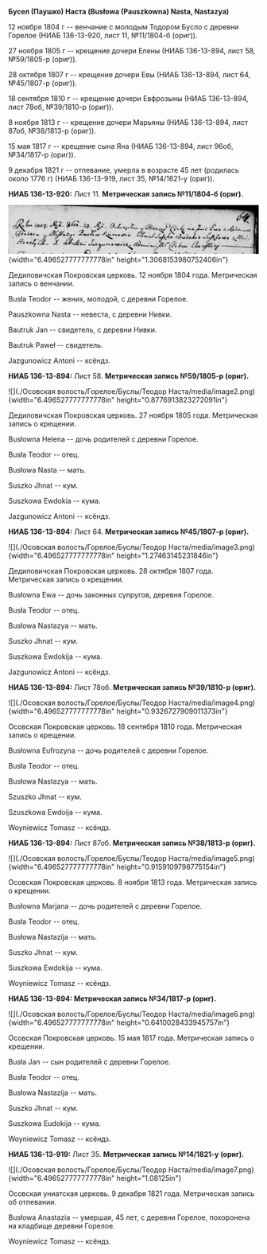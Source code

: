 **Бусел (Паушко) Наста (Busłowa (Pauszkowna) Nasta, Nastazya)**

12 ноября 1804 г -- венчание с молодым Тодором Бусло с деревни Горелое
(НИАБ 136-13-920, лист 11, №11/1804-б (ориг)).

27 ноября 1805 г -- крещение дочери Елены (НИАБ 136-13-894, лист 58,
№59/1805-р (ориг)).

28 октября 1807 г -- крещение дочери Евы (НИАБ 136-13-894, лист 64,
№45/1807-р (ориг)).

18 сентября 1810 г -- крещение дочери Евфрозыны (НИАБ 136-13-894, лист
78об, №39/1810-р (ориг)).

8 ноября 1813 г -- крещение дочери Марьяны (НИАБ 136-13-894, лист 87об,
№38/1813-р (ориг)).

15 мая 1817 г -- крещение сына Яна (НИАБ 136-13-894, лист 96об,
№34/1817-р (ориг)).

9 декабря 1821 г -- отпевание, умерла в возрасте 45 лет (родилась около
1776 г) (НИАБ 136-13-919, лист 35, №14/1821-у (ориг)).

**НИАБ 136-13-920:** Лист 11. **Метрическая запись №11/1804-б (ориг).**

![](./media/a7958ff8d01503a3aff127b525a39fbaae61c221.png){width="6.496527777777778in"
height="1.3068153980752406in"}

Дедиловичская Покровская церковь. 12 ноября 1804 года. Метрическая
запись о венчании.

Busła Teodor -- жених, молодой, с деревни Горелое.

Pauszkowna Nasta -- невеста, с деревни Нивки.

Bautruk Jan -- свидетель, с деревни Нивки.

Bautruk Paweł -- свидетель.

Jazgunowicz Antoni -- ксёндз.

**НИАБ 136-13-894:** Лист 58. **Метрическая запись №59/1805-р (ориг).**

![](./Осовская волость/Горелое/Буслы/Теодор Наста/media/image2.png){width="6.496527777777778in"
height="0.8776913823272091in"}

Дедиловичская Покровская церковь. 27 ноября 1805 года. Метрическая
запись о крещении.

Busłowna Helena -- дочь родителей с деревни Горелое.

Busła Teodor -- отец.

Busłowa Nasta -- мать.

Suszko Jhnat -- кум.

Suszkowa Ewdokia -- кума.

Jazgunowicz Antoni -- ксёндз.

**НИАБ 136-13-894:** Лист 64. **Метрическая запись №45/1807-р (ориг).**

![](./Осовская волость/Горелое/Буслы/Теодор Наста/media/image3.png){width="6.496527777777778in"
height="1.27463145231846in"}

Дедиловичская Покровская церковь. 28 октября 1807 года. Метрическая
запись о крещении.

Busłowna Ewa -- дочь законных супругов, деревня Горелое.

Busła Teodor -- отец.

Busłowa Nastazya -- мать.

Suszko Jhnat -- кум.

Suszkowa Ewdokija -- кума.

Jazgunowicz Antoni -- ксёндз.

**НИАБ 136-13-894:** Лист 78об. **Метрическая запись №39/1810-р
(ориг).**

![](./Осовская волость/Горелое/Буслы/Теодор Наста/media/image4.png){width="6.496527777777778in"
height="0.9326727909011373in"}

Осовская Покровская церковь. 18 сентября 1810 года. Метрическая запись о
крещении.

Busłowna Eufrozyna -- дочь родителей с деревни Горелое.

Busła Teodor -- отец.

Busłowa Nastazya -- мать.

Szuszko Jhnat -- кум.

Szuszkowa Ewdoija -- кума.

Woyniewicz Tomasz -- ксёндз.

**НИАБ 136-13-894:** Лист 87об. **Метрическая запись №38/1813-р
(ориг).**

![](./Осовская волость/Горелое/Буслы/Теодор Наста/media/image5.png){width="6.496527777777778in"
height="0.9159109798775154in"}

Осовская Покровская церковь. 8 ноября 1813 года. Метрическая запись о
крещении.

Busłowna Marjana -- дочь родителей с деревни Горелое.

Busła Teodor -- отец.

Busłowa Nastazija -- мать.

Suszko Jhnat -- кум.

Suszkowa Ewdokija -- кума.

Woyniewicz Tomasz -- ксёндз.

**НИАБ 136-13-894: Метрическая запись №34/1817-р (ориг).**

![](./Осовская волость/Горелое/Буслы/Теодор Наста/media/image6.png){width="6.496527777777778in"
height="0.6410028433945757in"}

Осовская Покровская церковь. 15 мая 1817 года. Метрическая запись о
крещении.

Busła Jan -- сын родителей с деревни Горелое.

Busła Teodor -- отец.

Busłowa Nastazija -- мать.

Suszko Jhnat -- кум.

Suszkowa Eudokija -- кума.

Woyniewicz Tomasz -- ксёндз.

**НИАБ 136-13-919:** Лист 35. **Метрическая запись №14/1821-у (ориг).**

![](./Осовская волость/Горелое/Буслы/Теодор Наста/media/image7.png){width="6.496527777777778in"
height="1.08125in"}

Осовская униатская церковь. 9 декабря 1821 года. Метрическая запись об
отпевании.

Busłowa Anastazia -- умершая, 45 лет, с деревни Горелое, похоронена на
кладбище деревни Горелое.

Woyniewicz Tomasz -- ксёндз.
